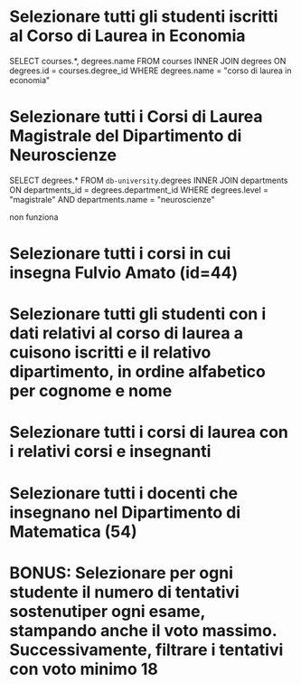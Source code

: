 # Selezionare tutti gli studenti iscritti al Corso di Laurea in Economia

SELECT courses.*, degrees.name
FROM courses
INNER JOIN degrees ON degrees.id = courses.degree_id
WHERE degrees.name = "corso di laurea in economia"

 # Selezionare tutti i Corsi di Laurea Magistrale del Dipartimento di Neuroscienze

 SELECT degrees.* FROM `db-university`.degrees
INNER JOIN departments ON departments_id = degrees.department_id
WHERE degrees.level = "magistrale"
AND departments.name = "neuroscienze"

non funziona

# Selezionare tutti i corsi in cui insegna Fulvio Amato (id=44)

 # Selezionare tutti gli studenti con i dati relativi al corso di laurea a cuisono iscritti e il relativo dipartimento, in ordine alfabetico per cognome e nome

 # Selezionare tutti i corsi di laurea con i relativi corsi e insegnanti

 # Selezionare tutti i docenti che insegnano nel Dipartimento di Matematica (54)

 # BONUS: Selezionare per ogni studente il numero di tentativi sostenutiper ogni esame, stampando anche il voto massimo. Successivamente, filtrare i tentativi con voto minimo 18
